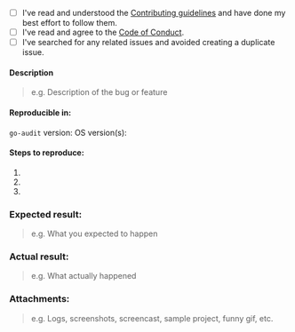 * [ ] I've read and understood the [Contributing guidelines](./CONTRIBUTING.md) and have done my best effort to follow them.
* [ ] I've read and agree to the [Code of Conduct](./CODE_OF_CONDUCT.md).
* [ ] I've searched for any related issues and avoided creating a duplicate issue.

#### Description

> e.g. Description of the bug or feature

#### Reproducible in:

`go-audit` version:
OS version(s):

#### Steps to reproduce:

1. 
2. 
3. 

### Expected result:

> e.g. What you expected to happen

### Actual result:

> e.g. What actually happened

### Attachments:

> e.g. Logs, screenshots, screencast, sample project, funny gif, etc.


